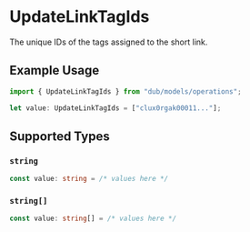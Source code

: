 # UpdateLinkTagIds

The unique IDs of the tags assigned to the short link.

## Example Usage

```typescript
import { UpdateLinkTagIds } from "dub/models/operations";

let value: UpdateLinkTagIds = ["clux0rgak00011..."];
```

## Supported Types

### `string`

```typescript
const value: string = /* values here */
```

### `string[]`

```typescript
const value: string[] = /* values here */
```

